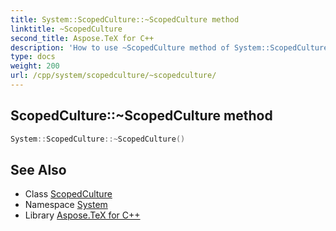 ```yaml
---
title: System::ScopedCulture::~ScopedCulture method
linktitle: ~ScopedCulture
second_title: Aspose.TeX for C++
description: 'How to use ~ScopedCulture method of System::ScopedCulture class in C++.'
type: docs
weight: 200
url: /cpp/system/scopedculture/~scopedculture/
---
```

## ScopedCulture::~ScopedCulture method




```cpp
System::ScopedCulture::~ScopedCulture()
```

## See Also

* Class [ScopedCulture](../)
* Namespace [System](../../)
* Library [Aspose.TeX for C++](../../../)
